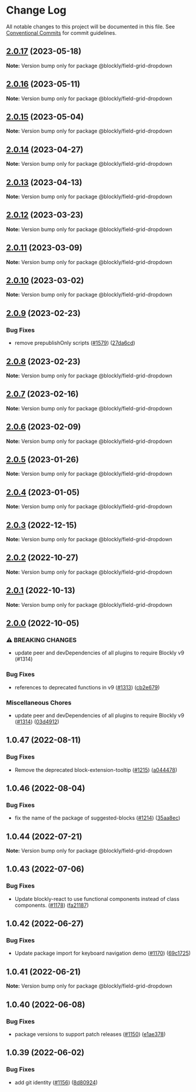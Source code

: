 # Change Log

All notable changes to this project will be documented in this file.
See [Conventional Commits](https://conventionalcommits.org) for commit guidelines.

## [2.0.17](https://github.com/google/blockly-samples/compare/@blockly/field-grid-dropdown@2.0.16...@blockly/field-grid-dropdown@2.0.17) (2023-05-18)

**Note:** Version bump only for package @blockly/field-grid-dropdown





## [2.0.16](https://github.com/google/blockly-samples/compare/@blockly/field-grid-dropdown@2.0.15...@blockly/field-grid-dropdown@2.0.16) (2023-05-11)

**Note:** Version bump only for package @blockly/field-grid-dropdown





## [2.0.15](https://github.com/google/blockly-samples/compare/@blockly/field-grid-dropdown@2.0.14...@blockly/field-grid-dropdown@2.0.15) (2023-05-04)

**Note:** Version bump only for package @blockly/field-grid-dropdown





## [2.0.14](https://github.com/google/blockly-samples/compare/@blockly/field-grid-dropdown@2.0.13...@blockly/field-grid-dropdown@2.0.14) (2023-04-27)

**Note:** Version bump only for package @blockly/field-grid-dropdown





## [2.0.13](https://github.com/google/blockly-samples/compare/@blockly/field-grid-dropdown@2.0.12...@blockly/field-grid-dropdown@2.0.13) (2023-04-13)

**Note:** Version bump only for package @blockly/field-grid-dropdown





## [2.0.12](https://github.com/google/blockly-samples/compare/@blockly/field-grid-dropdown@2.0.11...@blockly/field-grid-dropdown@2.0.12) (2023-03-23)

**Note:** Version bump only for package @blockly/field-grid-dropdown





## [2.0.11](https://github.com/google/blockly-samples/compare/@blockly/field-grid-dropdown@2.0.10...@blockly/field-grid-dropdown@2.0.11) (2023-03-09)

**Note:** Version bump only for package @blockly/field-grid-dropdown





## [2.0.10](https://github.com/google/blockly-samples/compare/@blockly/field-grid-dropdown@2.0.9...@blockly/field-grid-dropdown@2.0.10) (2023-03-02)

**Note:** Version bump only for package @blockly/field-grid-dropdown





## [2.0.9](https://github.com/google/blockly-samples/compare/@blockly/field-grid-dropdown@2.0.8...@blockly/field-grid-dropdown@2.0.9) (2023-02-23)


### Bug Fixes

* remove prepublishOnly scripts ([#1579](https://github.com/google/blockly-samples/issues/1579)) ([27da6cd](https://github.com/google/blockly-samples/commit/27da6cd04c38f6ba417f4e7446bb6218c475448d))



## [2.0.8](https://github.com/google/blockly-samples/compare/@blockly/field-grid-dropdown@2.0.7...@blockly/field-grid-dropdown@2.0.8) (2023-02-23)

**Note:** Version bump only for package @blockly/field-grid-dropdown





## [2.0.7](https://github.com/google/blockly-samples/compare/@blockly/field-grid-dropdown@2.0.6...@blockly/field-grid-dropdown@2.0.7) (2023-02-16)

**Note:** Version bump only for package @blockly/field-grid-dropdown





## [2.0.6](https://github.com/google/blockly-samples/compare/@blockly/field-grid-dropdown@2.0.5...@blockly/field-grid-dropdown@2.0.6) (2023-02-09)

**Note:** Version bump only for package @blockly/field-grid-dropdown





## [2.0.5](https://github.com/google/blockly-samples/compare/@blockly/field-grid-dropdown@2.0.4...@blockly/field-grid-dropdown@2.0.5) (2023-01-26)

**Note:** Version bump only for package @blockly/field-grid-dropdown





## [2.0.4](https://github.com/google/blockly-samples/compare/@blockly/field-grid-dropdown@2.0.3...@blockly/field-grid-dropdown@2.0.4) (2023-01-05)

**Note:** Version bump only for package @blockly/field-grid-dropdown





## [2.0.3](https://github.com/google/blockly-samples/compare/@blockly/field-grid-dropdown@2.0.2...@blockly/field-grid-dropdown@2.0.3) (2022-12-15)

**Note:** Version bump only for package @blockly/field-grid-dropdown





## [2.0.2](https://github.com/google/blockly-samples/compare/@blockly/field-grid-dropdown@2.0.1...@blockly/field-grid-dropdown@2.0.2) (2022-10-27)

**Note:** Version bump only for package @blockly/field-grid-dropdown





## [2.0.1](https://github.com/google/blockly-samples/compare/@blockly/field-grid-dropdown@2.0.0...@blockly/field-grid-dropdown@2.0.1) (2022-10-13)

**Note:** Version bump only for package @blockly/field-grid-dropdown





## [2.0.0](https://github.com/google/blockly-samples/compare/@blockly/field-grid-dropdown@1.0.47...@blockly/field-grid-dropdown@2.0.0) (2022-10-05)


### ⚠ BREAKING CHANGES

* update peer and devDependencies of all plugins to require Blockly v9 (#1314)

### Bug Fixes

* references to deprecated functions in v9 ([#1313](https://github.com/google/blockly-samples/issues/1313)) ([cb2e679](https://github.com/google/blockly-samples/commit/cb2e67987e0b62a77c26adc660cc6ade1ba67954))


### Miscellaneous Chores

* update peer and devDependencies of all plugins to require Blockly v9 ([#1314](https://github.com/google/blockly-samples/issues/1314)) ([03d4912](https://github.com/google/blockly-samples/commit/03d4912c42c8de0f30493037ccc28dddaea0f266))



## 1.0.47 (2022-08-11)


### Bug Fixes

* Remove the deprecated block-extension-tooltip ([#1215](https://github.com/google/blockly-samples/issues/1215)) ([a044478](https://github.com/google/blockly-samples/commit/a044478c86a73e3065bc866e427f175cbec6fc13))





## 1.0.46 (2022-08-04)


### Bug Fixes

* fix the name of the package of suggested-blocks ([#1214](https://github.com/google/blockly-samples/issues/1214)) ([35aa8ec](https://github.com/google/blockly-samples/commit/35aa8ec73a60a4eb5b1e80cb2fc71dcd83d05e27))





## 1.0.44 (2022-07-21)

**Note:** Version bump only for package @blockly/field-grid-dropdown





## 1.0.43 (2022-07-06)


### Bug Fixes

* Update blockly-react to use functional components instead of class components. ([#1178](https://github.com/google/blockly-samples/issues/1178)) ([fa21187](https://github.com/google/blockly-samples/commit/fa21187cdbe4ec3a5c69f185540dd68a98eb69d7))





## 1.0.42 (2022-06-27)


### Bug Fixes

* Update package import for keyboard navigation demo ([#1170](https://github.com/google/blockly-samples/issues/1170)) ([69c1725](https://github.com/google/blockly-samples/commit/69c1725b775279fcc397dc178935208d5f42b08c))





## 1.0.41 (2022-06-21)

**Note:** Version bump only for package @blockly/field-grid-dropdown





## 1.0.40 (2022-06-08)


### Bug Fixes

* package versions to support patch releases ([#1150](https://github.com/google/blockly-samples/issues/1150)) ([e1ae378](https://github.com/google/blockly-samples/commit/e1ae378d779531621c3d948566257d069002963f))





## 1.0.39 (2022-06-02)


### Bug Fixes

* add git identity ([#1156](https://github.com/google/blockly-samples/issues/1156)) ([8d80924](https://github.com/google/blockly-samples/commit/8d809243b277375beb2ce75d4e157b5e17f78193))

